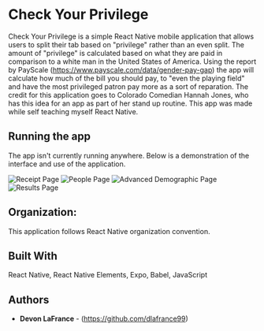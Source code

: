 # Check Your Privilege
Check Your Privilege is a simple React Native mobile application that allows users to split their tab based on "privilege" rather than an even split. The amount of "privilege" is calculated based on what they are paid in comparison to a white man in the United States of America. Using the report by PayScale (https://www.payscale.com/data/gender-pay-gap) the app will calculate how much of the bill you should pay, to "even the playing field" and have the most privileged patron pay more as a sort of reparation. The credit for this application goes to Colorado Comedian Hannah Jones, who has this idea for an app as part of her stand up routine. This app was made while self teaching myself React Native.


## Running the app 
The app isn't currently running anywhere. Below is a demonstration of the interface and use of the application.


![Receipt Page](https://raw.githubusercontent.com/dlafrance99/CheckYourPrivilege/master/Images/Screen%20Shot%202020-01-22%20at%205.36.13%20PM.png)
![People Page](https://raw.githubusercontent.com/dlafrance99/CheckYourPrivilege/master/Images/Screen%20Shot%202020-01-22%20at%205.37.00%20PM.png)
![Advanced Demographic Page](https://raw.githubusercontent.com/dlafrance99/CheckYourPrivilege/master/Images/Screen%20Shot%202020-01-22%20at%205.38.07%20PM.png)
![Results Page](https://raw.githubusercontent.com/dlafrance99/CheckYourPrivilege/master/Images/Screen%20Shot%202020-01-22%20at%205.37.30%20PM.png)



## Organization:

This application follows React Native organization convention. 

## Built With
React Native, React Native Elements, Expo, Babel, JavaScript


## Authors

* **Devon LaFrance** - (https://github.com/dlafrance99)

